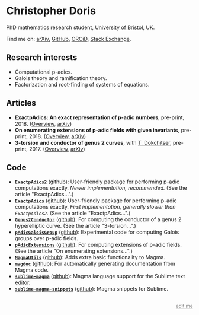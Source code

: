 # Christopher Doris
PhD mathematics research student, [University of Bristol](https://www.bristolmathsresearch.org), UK.

Find me on: [arXiv](https://arxiv.org/a/0000-0003-2082-8668.html), [GitHub](https://github.com/cjdoris), [ORCiD](https://orcid.org/0000-0003-2082-8668), [Stack Exchange](https://stackexchange.com/users/5705287/doris).

## Research interests
- Computational p-adics.
- Galois theory and ramification theory.
- Factorization and root-finding of systems of equations.

## Articles
- **ExactpAdics: An exact representation of p-adic numbers**, pre-print, 2018. ([Overview](/overview#exactpadics), [arXiv](https://arxiv.org/abs/1805.09794))
- **On enumerating extensions of p-adic fields with given invariants**, pre-print, 2018. ([Overview](/overview#extensions), [arXiv](https://arxiv.org/abs/1803.08023))
- **3-torsion and conductor of genus 2 curves**, with [T. Dokchitser](https://people.maths.bris.ac.uk/~matyd/), pre-print, 2017. ([Overview](/overview#3torsion), [arXiv](https://arxiv.org/abs/1706.06162))

## Code
- **[`ExactpAdics2`](https://cjdoris.github.io/ExactpAdics2)** ([github](https://github.com/cjdoris/ExactpAdics2)): User-friendly package for performing p-adic computations exactly. *Newer implementation, recommended.* (See the article "ExactpAdics...".)
- **[`ExactpAdics`](https://cjdoris.github.io/ExactpAdics)** ([github](https://github.com/cjdoris/ExactpAdics)): User-friendly package for performing p-adic computations exactly. *First implementation, generally slower than `ExactpAdics2`.* (See the article "ExactpAdics...".)
- **[`Genus2Conductor`](https://cjdoris.github.io/Genus2Conductor)** ([github](https://github.com/cjdoris/Genus2Conductor)): For computing the conductor of a genus 2 hyperelliptic curve. (See the article "3-torsion...".)
- **[`pAdicGaloisGroup`](https://cjdoris.github.io/pAdicGaloisGroup)** ([github](https://github.com/cjdoris/pAdicGaloisGroup)): Experimental code for computing Galois groups over p-adic fields.
- **[`pAdicExtensions`](https://cjdoris.github.io/pAdicExtensions)** ([github](https://github.com/cjdoris/pAdicExtensions)): For computing extensions of p-adic fields. (See the article "On enumerating extensions...".)
- **[`MagmaUtils`](https://cjdoris.github.io/MagmaUtils)** ([github](https://github.com/cjdoris/MagmaUtils)): Adds extra basic functionality to Magma.
- **[`magdoc`](https://cjdoris.github.io/magdoc)** ([github](https://github.com/cjdoris/magdoc)): For automatically generating documentation from Magma code.
- **[`sublime-magma`](https://packagecontrol.io/packages/Magma)** ([github](https://github.com/cjdoris/sublime-magma)): Magma language support for the Sublime text editor.
- **[`sublime-magma-snippets`](https://packagecontrol.io/packages/MagmaSnippets)** ([github](https://github.com/cjdoris/sublime-magma-snippets)): Magma snippets for Sublime.

<div style="margin-top:30px; text-align:right;"><a style="color: grey; font-size: small;" href="https://github.com/cjdoris/cjdoris.github.io/edit/master/index.md">edit me</a></div>
